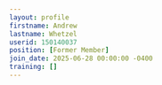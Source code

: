 ```yaml
---
layout: profile
firstname: Andrew
lastname: Whetzel
userid: 150140037
position: [Former Member]
join_date: 2025-06-28 00:00:00 -0400
training: []
---
```

